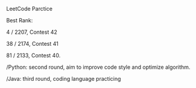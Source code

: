 LeetCode Parctice 

Best Rank: 

4 / 2207, Contest 42

38 / 2174, Contest 41

81 / 2133, Contest 40.

/Python: second round, aim to improve code style and optimize algorithm.

/Java: third round, coding language practicing
